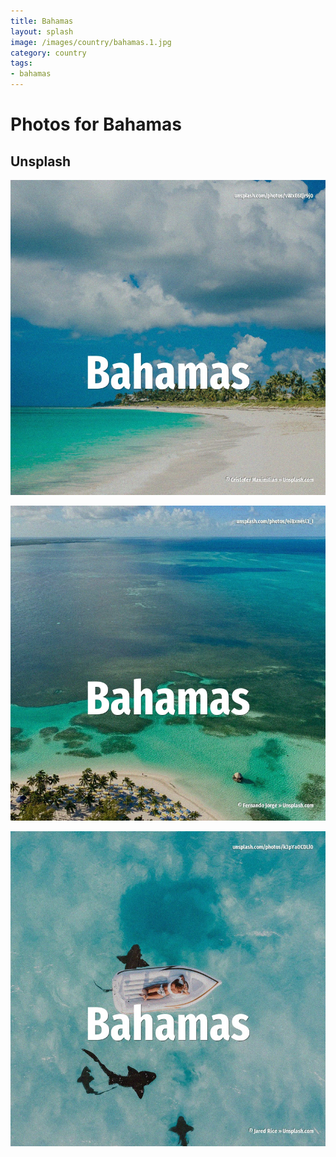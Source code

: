 ```yaml
---
title: Bahamas
layout: splash
image: /images/country/bahamas.1.jpg
category: country
tags:
- bahamas
---
```

# Photos for Bahamas

## Unsplash

![Bahamas](/images/country/bahamas.1.jpg)

![Bahamas](/images/country/bahamas.2.jpg)

![Bahamas](/images/country/bahamas.3.jpg)